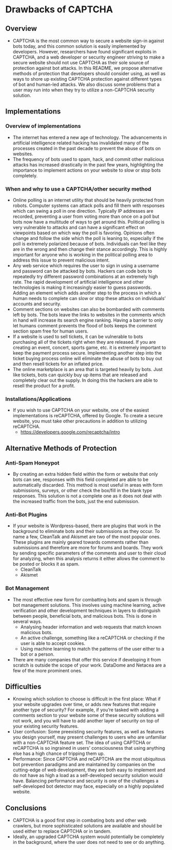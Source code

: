 # Drawbacks of CAPTCHA

## Overview
- CAPTCHA is the most common way to secure a website sign-in against bots today, and this common solution is easily implemented by developers. However, researchers have found significant exploits in CAPTCHA, and a web developer or security engineer striving to make a secure website should not use CAPTCHA as their sole source of protection against bot attacks. In this README, we propose alternative methods of protection that developers should consider using, as well as ways to shore up existing CAPTCHA protection against different types of bot and human-led attacks. We also discuss some problems that a user may run into when they try to utilize a non-CAPTCHA security solution.



## Implementations
### Overview of implementations
- The internet has entered a new age of technology. The advancements in artificial intelligence related hacking has invalidated many of the processes created in the past decade to prevent the abuse of bots on websites. 
- The frequency of bots used to spam, hack, and commit other malicious attacks has increased drastically in the past few years, highlighting the importance to implement actions on your website to slow or stop bots completely.
### When and why to use a CAPTCHA/other security method
- Online polling is an internet utility that should be heavily protected from robots. Computer systems can attack polls and fill them with responses which can swing a poll in one direction. Typically IP addresses are recorded, preventing a user from voting more than once on a poll but bots now have a multitude of ways to get around this. Political polling is very vulnerable to attacks and can have a significant effect on viewpoints based on which way the poll is favoring. Opinions often change and follow the side which the poll is leaning to, especially if the poll is extremely polarized because of bots. Individuals can feel like they are in the wrong and then change their stance accordingly. This is highly important for anyone who is working in the political polling area to address this issue to prevent malicious intent.
- Any web service which requires the user to sign in using a username and password can be attacked by bots. Hackers can code bots to repeatedly try different password combinations at an extremely high rate. The rapid development of artificial intelligence and other technologies is making it increasingly easier to guess passwords. Adding an element which adds another step to the process in which a human needs to complete can slow or stop these attacks on individuals’ accounts and security.
- Comment sections on websites can also be bombarded with comments left by bots. The bots leave the links to websites in the comments which in hand will increase its search engine ranking. Having a barrier to only let humans comment prevents the flood of bots keeps the comment section spam free for human users.
- If a website is used to sell tickets, it can be vulnerable to bots purchasing all of the tickets right when they are released. If you are creating an event, concert, sports game, etc. it is extremely important to keep the payment process secure. Implementing another step into the ticket buying process online will eliminate the abuse of bots to buy out and then resell tickets for an inflated price. 
- The online marketplace is an area that is targeted heavily by bots. Just like tickets, bots can quickly buy up items that are released and completely clear out the supply. In doing this the hackers are able to resell the product for a profit. 
### Installations/Applications
- If you wish to use CAPTCHA on your website, one of the easiest implementations is reCAPTCHA, offered by Google. To create a secure website, you must take other precautions in addition to utilizing reCAPTCHA.
    - https://developers.google.com/recaptcha/intro


## Alternative Methods of Protection
### Anti-Spam Honeypot
- By creating an extra hidden field within the form or website that only bots can see, responses with this field completed are able to be automatically discarded. This method is most useful in areas with form submissions, surveys, or other check the box/fill in the blank type responses. This solution is not a complete one as it does not deal with the increased traffic from the bots, just the end submission.
### Anti-Bot Plugins
- If your website is Wordpress-based, there are plugins that work in the background to eliminate bots and their submissions as they occur. To name a few, CleanTalk and Akismet are two of the most popular ones. These plugins are mainly geared towards comments rather than submissions and therefore are more for forums and boards. They work by sending specific parameters of the comments and user to their cloud for analyzing, when this analysis returns it either allows the comment to be posted or blocks it as spam. 
    - CleanTalk
    - Akismet 
### Bot Management
- The most effective new form for combatting bots and spam is through bot management solutions. This involves using machine learning, active verification and other development techniques in layers to distinguish between people, beneficial bots, and malicious bots. This is done in several ways.
    - Analysing header information and web requests that match known malicious bots.
    - An active challenge, something like a reCAPTCHA or checking if the user is able to accept cookies.
    - Using machine learning to match the patterns of the user either to a bot or a person. 
- There are many companies that offer this service if developing it from scratch is outside the scope of your work. DataDome and Netacea are a few of the more prominent ones. 
## Difficulties
- Knowing which solution to choose is difficult in the first place: What if your website upgrades over time, or adds new features that require another type of security? For example, if you’re tasked with adding a comments section to your website some of these security solutions will not work, and you will have to add another layer of security on top of your existing security features.
- User confusion: Some preexisting security features, as well as features you design yourself, may present challenges to users who are unfamiliar with a non-CAPTCHA feature set. The idea of using CAPTCHA or reCAPTCHA is so ingrained in users’ consciousness that using anything else has a high chance of tripping them up.
- Performance: Since CAPTCHA and reCAPTCHA are the most ubiquitous bot prevention paradigms and are maintained by companies on the cutting-edge of web development, they are both easy to implement and do not have as high a load as a self-developed security solution would have. Balancing performance and security is one of the challenges a self-developed bot detector may face, especially on a highly populated website.
## Conclusions
- CAPTCHA is a good first step in combating bots and other web crawlers, but more sophisticated solutions are available and should be used either to replace CAPTCHA or in tandem.
- Ideally, an upgraded CAPTCHA system would potentially be completely in the background, where the user does not need to see or do anything.


